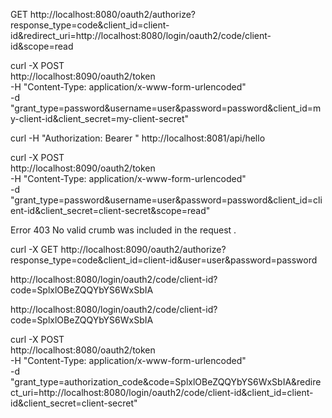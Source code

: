 GET http://localhost:8080/oauth2/authorize?response_type=code&client_id=client-id&redirect_uri=http://localhost:8080/login/oauth2/code/client-id&scope=read






curl -X POST \
http://localhost:8090/oauth2/token \
-H "Content-Type: application/x-www-form-urlencoded" \
-d "grant_type=password&username=user&password=password&client_id=my-client-id&client_secret=my-client-secret"



curl -H "Authorization: Bearer <your-access-token>" http://localhost:8081/api/hello





curl -X POST \
http://localhost:8090/oauth2/token \
-H "Content-Type: application/x-www-form-urlencoded" \
-d "grant_type=password&username=user&password=password&client_id=client-id&client_secret=client-secret&scope=read"




Error 403 No valid crumb was included in the request
.


curl -X GET http://localhost:8090/oauth2/authorize?response_type=code&client_id=client-id&user=user&password=password


http://localhost:8080/login/oauth2/code/client-id?code=SplxlOBeZQQYbYS6WxSbIA


http://localhost:8080/login/oauth2/code/client-id?code=SplxlOBeZQQYbYS6WxSbIA


curl -X POST \
http://localhost:8080/oauth2/token \
-H "Content-Type: application/x-www-form-urlencoded" \
-d "grant_type=authorization_code&code=SplxlOBeZQQYbYS6WxSbIA&redirect_uri=http://localhost:8080/login/oauth2/code/client-id&client_id=client-id&client_secret=client-secret"
